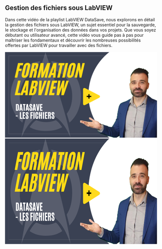 <h2 dir="auto" id="h_204237571151655104512005"><span>Gestion des fichiers sous LabVIEW</span></h2>
<p dir="auto"><span>Dans cette vid&eacute;o de la playlist LabVIEW DataSave, nous explorons en d&eacute;tail la gestion des fichiers sous LabVIEW, un sujet essentiel pour la sauvegarde, le stockage et l'organisation des donn&eacute;es dans vos projets. Que vous soyez d&eacute;butant ou utilisateur avanc&eacute;, cette vid&eacute;o vous guide pas &agrave; pas pour ma&icirc;triser les fondamentaux et d&eacute;couvrir les nombreuses possibilit&eacute;s offertes par LabVIEW pour travailler avec des fichiers.</span></p>
<p dir="auto"><img src="https://github.com/Technologies-de-France/Formation-LabVIEW/blob/main/L%20-%201%20-%20DataSave%20-%20Les%20Fichiers/Les%20fichiers.png" alt="" /><a href="https://youtu.be/9kIG-NOfbSQ"><img src="https://raw.githubusercontent.com/Technologies-de-France/Formation-LabVIEW/refs/heads/main/L%20-%201%20-%20DataSave%20-%20Les%20Fichiers/Les%20fichiers.png" alt="" width="620" height="349" /></a></p>
<p>&nbsp;</p>
<p></p>
<p></p>
